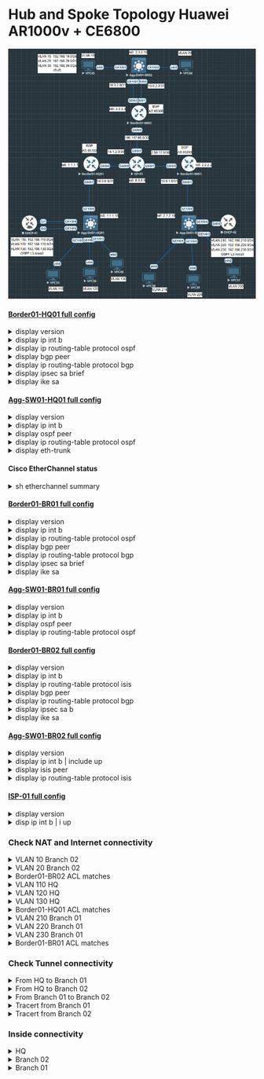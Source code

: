 # Hub and Spoke Topology Huawei AR1000v + CE6800

![](images/Hub-Spoke-Topolgy-01.png)

#### [Border01-HQ01 full config](configs/Border01-HQ01.md)
<details>
    <summary>display version</summary>
    
    <Border01-HQ01>display vers
    Huawei Versatile Routing Platform Software
    VRP (R) software, Version 5.170 (AR1000V V300R019C00SPC300)
    Copyright (C) 2011-2019 HUAWEI TECH CO., LTD
    Huawei AR1000V Router uptime is 0 week, 0 day, 3 hours, 1 minute
</details>

<details>
    <summary>display ip int b</summary>

    <Border01-HQ01>display ip int b
    *down: administratively down
    ^down: standby
    (l): loopback
    (s): spoofing
    (E): E-Trunk down
    The number of interface that is UP in Physical is 13
    The number of interface that is DOWN in Physical is 0
    The number of interface that is UP in Protocol is 6
    The number of interface that is DOWN in Protocol is 7

    Interface                         IP Address/Mask      Physical   Protocol
    GigabitEthernet0/0/0              14.1.2.1/30          up         up
    GigabitEthernet0/0/1              10.0.0.0/31          up         up
    GigabitEthernet0/0/2              unassigned           up         down
    GigabitEthernet0/0/3              unassigned           up         down
    GigabitEthernet0/0/4              unassigned           up         down
    GigabitEthernet0/0/5              unassigned           up         down
    GigabitEthernet0/0/6              unassigned           up         down
    GigabitEthernet0/0/7              unassigned           up         down
    GigabitEthernet0/0/8              unassigned           up         down
    LoopBack0                         1.1.1.1/32           up         up(s)
    NULL0                             unassigned           up         up(s)
    Tunnel0/0/1                       172.16.10.1/30       up         up
    Tunnel0/0/2                       172.16.20.1/30       up         up
</details>

<details>
    <summary>display ip routing-table protocol ospf</summary>

    <Border01-HQ01>display ip routing-table protocol ospf
    Route Flags: R - relay, D - download to fib, T - to vpn-instance
    ------------------------------------------------------------------------------
    Public routing table : OSPF
            Destinations : 4        Routes : 4

    OSPF routing table status : <Active>
            Destinations : 4        Routes : 4

    Destination/Mask    Proto   Pre  Cost      Flags NextHop         Interface

        1.1.1.10/32  OSPF    10   1           D   10.0.0.1        GigabitEthernet0/0/1
    192.168.110.0/24  OSPF    10   2           D   10.0.0.1        GigabitEthernet0/0/1
    192.168.120.0/24  OSPF    10   2           D   10.0.0.1        GigabitEthernet0/0/1
    192.168.130.0/24  OSPF    10   2           D   10.0.0.1        GigabitEthernet0/0/1

    OSPF routing table status : <Inactive>
            Destinations : 0        Routes : 0
</details>

<details>
    <summary>display bgp peer</summary>

    <Border01-HQ01>display bgp peer

    Status codes: * - Dynamic

    BGP local router ID : 14.1.2.1
    Local AS number : 65100
    Total number of peers : 2                Peers in established state : 2
    Total number of dynamic peers : 0

    Peer            V          AS  MsgRcvd  MsgSent  OutQ  Up/Down       State PrefRcv

    172.16.10.2     4       65200      194      197     0 03:08:36 Established       3
    172.16.20.2     4       65300      194      196     0 03:07:48 Established       2
</details>

<details>
    <summary>display ip routing-table protocol bgp</summary>

    <Border01-HQ01>display ip routing-table protocol bgp
    Route Flags: R - relay, D - download to fib, T - to vpn-instance
    ------------------------------------------------------------------------------
    Public routing table : BGP
            Destinations : 5        Routes : 5

    BGP routing table status : <Active>
            Destinations : 5        Routes : 5

    Destination/Mask    Proto   Pre  Cost      Flags NextHop         Interface

    192.168.10.0/24  EBGP    255  20         RD   172.16.20.2     Tunnel0/0/2
    192.168.20.0/24  EBGP    255  20         RD   172.16.20.2     Tunnel0/0/2
    192.168.210.0/24  EBGP    255  2          RD   172.16.10.2     Tunnel0/0/1
    192.168.220.0/24  EBGP    255  2          RD   172.16.10.2     Tunnel0/0/1
    192.168.230.0/24  EBGP    255  2          RD   172.16.10.2     Tunnel0/0/1

    BGP routing table status : <Inactive>
            Destinations : 0        Routes : 0

</details>

<details>
    <summary>display ipsec sa brief</summary>

    <Border01-HQ01>display ipsec sa b

    IPSec SA information:
    Src address                             Dst address                             SPI
    VPN                                     Protocol                                Algorithm
    --------------------------------------------------------------------------------------------------------------------------
    14.1.2.1                                195.147.98.1                            11898564
                                            ESP                                     E:AES-256 A:SHA2_512_256
    195.147.98.1                            14.1.2.1                                2909459
                                            ESP                                     E:AES-256 A:SHA2_512_256
    14.1.2.1                                2.58.17.1                               240680
                                            ESP                                     E:AES-256 A:SHA2_512_256
    2.58.17.1                               14.1.2.1                                14985427
                                            ESP                                     E:AES-256 A:SHA2_512_256

    Number of IPSec SA : 4
    --------------------------------------------------------------------------------------------------------------------------
</details>

<details>
    <summary>display ike sa</summary>

    <Border01-HQ01>
    Conn-ID    Peer                                          VPN              Flag(s)               Phase  RemoteType  RemoteID
    ------------------------------------------------------------------------------------------------------------------------------------
    16         2.58.17.1/500                                                  RD|A                  v2:2   IP          2.58.17.1
    4          2.58.17.1/500                                                  RD|A                  v2:1   IP          2.58.17.1
    17         195.147.98.1/500                                               RD|ST|A               v2:2   IP          195.147.98.1
    6          195.147.98.1/500                                               RD|ST|A               v2:1   IP          195.147.98.1

    Number of IKE SA : 4
    ------------------------------------------------------------------------------------------------------------------------------------

    Flag Description:
    RD--READY   ST--STAYALIVE   RL--REPLACED   FD--FADING   TO--TIMEOUT
    HRT--HEARTBEAT   LKG--LAST KNOWN GOOD SEQ NO.   BCK--BACKED UP
    M--ACTIVE   S--STANDBY   A--ALONE  NEG--NEGOTIATING
</details>

#### [Agg-SW01-HQ01 full config](configs/Agg-SW01-HQ01.md)

<details>
    <summary>display version</summary>

    <Agg-SW01-HQ01>display version
    Huawei Versatile Routing Platform Software
    VRP (R) software, Version 8.180 (CE6800 V200R005C10SPC607B607)
    Copyright (C) 2012-2018 Huawei Technologies Co., Ltd.
    HUAWEI CE6800 uptime is 0 day, 3 hours, 15 minutes
    SVRP Platform Version 1.0

</details>

<details>
    <summary>display ip int b</summary>

    <Agg-SW01-HQ01>display ip int b
    *down: administratively down
    !down: FIB overload down
    ^down: standby
    (l): loopback
    (s): spoofing
    (d): Dampening Suppressed
    The number of interface that is UP in Physical is 7
    The number of interface that is DOWN in Physical is 1
    The number of interface that is UP in Protocol is 6
    The number of interface that is DOWN in Protocol is 2
    Interface                   IP Address/Mask    Physical Protocol VPN
    GE1/0/0                     10.0.0.1/31        up       up       --
    LoopBack0                   1.1.1.10/32        up       up(s)    --
    MEth0/0/0                   unassigned         up       down     --
    NULL0                       unassigned         up       up(s)    --
    Vlanif110                   192.168.110.254/24 up       up       --
    Vlanif120                   192.168.120.254/24 up       up       --
    Vlanif130                   192.168.130.254/24 up       up       --
    Vlanif140                   192.168.140.254/24 down     down     --

</details>

<details>
    <summary>display ospf peer</summary>

    <Agg-SW01-HQ01>display ospf peer
    OSPF Process 1 with Router ID 1.1.1.10
    Area 0.0.0.0 interface 10.0.0.1 (GE1/0/0)'s neighbors
    Router ID: 1.1.1.1            Address : 10.0.0.0
    State    : Full               Mode    : Nbr is Slave       Priority: 1
    DR       : None               BDR     : None               MTU     : 0
    Dead timer due (in seconds) : 30
    Retrans timer interval      : 5
    Neighbor up time            : 02h45m47s
    Neighbor up time stamp      : 2025-06-25 10:26:59
    Authentication Sequence     : 0

</details>

<details>
    <summary>display ip routing-table protocol ospf</summary>

    <Agg-SW01-HQ01>display ip routing-table protocol ospf
    Proto: Protocol        Pre: Preference
    Route Flags: R - relay, D - download to fib, T - to vpn-instance, B - black hole route
    ------------------------------------------------------------------------------
    _public_ Routing Table : OSPF
            Destinations : 7        Routes : 7

    OSPF routing table status : <Active>
            Destinations : 2        Routes : 2

    Destination/Mask    Proto   Pre  Cost        Flags NextHop         Interface

            0.0.0.0/0   O_ASE   150  1             D   10.0.0.0        GE1/0/0
            1.1.1.1/32  OSPF    10   1             D   10.0.0.0        GE1/0/0

    OSPF routing table status : <Inactive>
            Destinations : 5        Routes : 5

    Destination/Mask    Proto   Pre  Cost        Flags NextHop         Interface

        1.1.1.10/32  OSPF    10   0                 1.1.1.10        LoopBack0
        10.0.0.0/31  OSPF    10   1                 10.0.0.1        GE1/0/0
    192.168.110.0/24  OSPF    10   1                 192.168.110.254 Vlanif110
    192.168.120.0/24  OSPF    10   1                 192.168.120.254 Vlanif120
    192.168.130.0/24  OSPF    10   1                 192.168.130.254 Vlanif130

</details>

<details>
    <summary>display eth-trunk</summary>

    <Agg-SW01-HQ01>display eth-trunk
    Eth-Trunk10's state information is:
    Local:
    LAG ID: 10                      Working Mode: Static
    Preempt Delay: Disabled         Hash Arithmetic: According to flow
    System Priority: 32768          System ID: 708c-9b8c-d9c0
    Least Active-linknumber: 1      Max Active-linknumber: 32
    Operating Status: up            Number Of Up Ports In Trunk: 2
    Timeout Period: Slow
    --------------------------------------------------------------------------------
    ActorPortName          Status   PortType PortPri PortNo PortKey PortState Weight
    GE1/0/4                Selected 100M     32768   1      2593    10111100  1
    GE1/0/5                Selected 100M     32768   2      2593    10111100  1

    Partner:
    --------------------------------------------------------------------------------
    ActorPortName          SysPri   SystemID        PortPri PortNo PortKey PortState
    GE1/0/4                32768    001e-49c3-7400  32768   1      1       10111100
    GE1/0/5                32768    001e-49c3-7400  32768   1      1       10111100

</details>


#### Cisco EtherChannel status

<details>
    <summary>sh etherchannel summary</summary>

    Router#sh etherchannel summary
    Flags:  D - down        P/bndl - bundled in port-channel
        I - stand-alone s/susp - suspended
        H - Hot-standby (LACP only)
        R - Layer3      S - Layer2
        U - in use      f - failed to allocate aggregator

        M - not in use, minimum links not met
        u - unsuitable for bundling
        w - waiting to be aggregated
        d - default port


    Number of channel-groups in use: 1
    Number of aggregators:           1

    Group  Port-channel  Protocol    Ports
    ------+-------------+-----------+-----------------------------------------------
    1       Po1(RU)         LACP     Gi1(bndl) Gi2(bndl)

    RU - L3 port-channel UP State
    SU - L2 port-channel UP state
    P/bndl -  Bundled
    S/susp  - Suspended

</details>



#### [Border01-BR01 full config](configs/Border01-BR01.md)

<details>
    <summary>display version</summary>

    <Border01-BR01>display ver
    Huawei Versatile Routing Platform Software
    VRP (R) software, Version 5.170 (AR1000V V300R019C00SPC300)
    Copyright (C) 2011-2019 HUAWEI TECH CO., LTD
    Huawei AR1000V Router uptime is 0 week, 0 day, 3 hours, 20 minutes
</details>

<details>
    <summary>display ip int b</summary>

    <Border01-BR01>display ip int b
    *down: administratively down
    ^down: standby
    (l): loopback
    (s): spoofing
    (E): E-Trunk down
    The number of interface that is UP in Physical is 12
    The number of interface that is DOWN in Physical is 0
    The number of interface that is UP in Protocol is 5
    The number of interface that is DOWN in Protocol is 7

    Interface                         IP Address/Mask      Physical   Protocol
    GigabitEthernet0/0/0              2.58.17.1/30         up         up
    GigabitEthernet0/0/1              10.0.1.0/31          up         up
    GigabitEthernet0/0/2              unassigned           up         down
    GigabitEthernet0/0/3              unassigned           up         down
    GigabitEthernet0/0/4              unassigned           up         down
    GigabitEthernet0/0/5              unassigned           up         down
    GigabitEthernet0/0/6              unassigned           up         down
    GigabitEthernet0/0/7              unassigned           up         down
    GigabitEthernet0/0/8              unassigned           up         down
    LoopBack0                         2.2.2.2/32           up         up(s)
    NULL0                             unassigned           up         up(s)
    Tunnel0/0/1                       172.16.10.2/30       up         up

</details>

<details>
    <summary>display ip routing-table protocol ospf</summary>

    <Border01-BR01>display ip routing-table protocol ospf
    Route Flags: R - relay, D - download to fib, T - to vpn-instance
    ------------------------------------------------------------------------------
    Public routing table : OSPF
            Destinations : 4        Routes : 4

    OSPF routing table status : <Active>
            Destinations : 4        Routes : 4

    Destination/Mask    Proto   Pre  Cost      Flags NextHop         Interface

        2.2.2.10/32  OSPF    10   1           D   10.0.1.1        GigabitEthernet0/0/1
    192.168.210.0/24  OSPF    10   2           D   10.0.1.1        GigabitEthernet0/0/1
    192.168.220.0/24  OSPF    10   2           D   10.0.1.1        GigabitEthernet0/0/1
    192.168.230.0/24  OSPF    10   2           D   10.0.1.1        GigabitEthernet0/0/1

    OSPF routing table status : <Inactive>
            Destinations : 0        Routes : 0

</details>

<details>
    <summary>display bgp peer</summary>

    <Border01-BR01>display bgp peer

    Status codes: * - Dynamic

    BGP local router ID : 2.58.17.1
    Local AS number : 65200
    Total number of peers : 1                Peers in established state : 1
    Total number of dynamic peers : 0

    Peer            V          AS  MsgRcvd  MsgSent  OutQ  Up/Down       State PrefRcv

    172.16.10.1     4       65100      212      209     0 03:24:00 Established       5
</details>

<details>
    <summary>display ip routing-table protocol bgp</summary>

    <Border01-BR01>display ip routing-table protocol bgp
    Route Flags: R - relay, D - download to fib, T - to vpn-instance
    ------------------------------------------------------------------------------
    Public routing table : BGP
            Destinations : 5        Routes : 5

    BGP routing table status : <Active>
            Destinations : 5        Routes : 5

    Destination/Mask    Proto   Pre  Cost      Flags NextHop         Interface

    192.168.10.0/24  EBGP    255  0          RD   172.16.10.1     Tunnel0/0/1
    192.168.20.0/24  EBGP    255  0          RD   172.16.10.1     Tunnel0/0/1
    192.168.110.0/24  EBGP    255  2          RD   172.16.10.1     Tunnel0/0/1
    192.168.120.0/24  EBGP    255  2          RD   172.16.10.1     Tunnel0/0/1
    192.168.130.0/24  EBGP    255  2          RD   172.16.10.1     Tunnel0/0/1

    BGP routing table status : <Inactive>
            Destinations : 0        Routes : 0
</details>

<details>
    <summary>display ipsec sa brief</summary>

    <Border01-BR01>display ipsec sa b

    IPSec SA information:
    Src address                             Dst address                             SPI
    VPN                                     Protocol                                Algorithm
    --------------------------------------------------------------------------------------------------------------------------
    14.1.2.1                                2.58.17.1                               240680
                                            ESP                                     E:AES-256 A:SHA2_512_256
    2.58.17.1                               14.1.2.1                                14985427
                                            ESP                                     E:AES-256 A:SHA2_512_256

    Number of IPSec SA : 2
    --------------------------------------------------------------------------------------------------------------------------
</details>

<details>
    <summary>display ike sa</summary>

    <Border01-BR01>display ike sa
    Conn-ID    Peer                                          VPN              Flag(s)               Phase  RemoteType  RemoteID
    ------------------------------------------------------------------------------------------------------------------------------------
    9          14.1.2.1/500                                                   RD|A                  v2:2   IP          14.1.2.1
    1          14.1.2.1/500                                                   RD|ST|A               v2:1   IP          14.1.2.1

    Number of IKE SA : 2
    ------------------------------------------------------------------------------------------------------------------------------------

    Flag Description:
    RD--READY   ST--STAYALIVE   RL--REPLACED   FD--FADING   TO--TIMEOUT
    HRT--HEARTBEAT   LKG--LAST KNOWN GOOD SEQ NO.   BCK--BACKED UP
    M--ACTIVE   S--STANDBY   A--ALONE  NEG--NEGOTIATING
</details>


#### [Agg-SW01-BR01 full config](configs/Agg-SW01-BR01.md)

<details>
    <summary>display version</summary>

    <Agg-SW01-BR01>display vers
    Huawei Versatile Routing Platform Software
    VRP (R) software, Version 8.180 (CE6800 V200R005C10SPC607B607)
    Copyright (C) 2012-2018 Huawei Technologies Co., Ltd.
    HUAWEI CE6800 uptime is 0 day, 3 hours, 42 minutes
    SVRP Platform Version 1.0
</details>

<details>
    <summary>display ip int b</summary>

    <Agg-SW01-BR01>display ip int b
    *down: administratively down
    !down: FIB overload down
    ^down: standby
    (l): loopback
    (s): spoofing
    (d): Dampening Suppressed
    The number of interface that is UP in Physical is 7
    The number of interface that is DOWN in Physical is 0
    The number of interface that is UP in Protocol is 6
    The number of interface that is DOWN in Protocol is 1
    Interface                   IP Address/Mask    Physical Protocol VPN
    GE1/0/0                     10.0.1.1/31        up       up       --
    LoopBack0                   2.2.2.10/32        up       up(s)    --
    MEth0/0/0                   unassigned         up       down     --
    NULL0                       unassigned         up       up(s)    --
    Vlanif210                   192.168.210.254/24 up       up       --
    Vlanif220                   192.168.220.254/24 up       up       --
    Vlanif230                   192.168.230.254/24 up       up       --
</details>

<details>
    <summary>display ospf peer</summary>

    <Agg-SW01-BR01>display ospf peer
    OSPF Process 1 with Router ID 2.2.2.10
    Area 0.0.0.0 interface 10.0.1.1 (GE1/0/0)'s neighbors
    Router ID: 2.2.2.2            Address : 10.0.1.0
    State    : Full               Mode    : Nbr is Slave       Priority: 1
    DR       : None               BDR     : None               MTU     : 0
    Dead timer due (in seconds) : 36
    Retrans timer interval      : 5
    Neighbor up time            : 03h43m27s
    Neighbor up time stamp      : 2025-06-25 10:27:06
    Authentication Sequence     : 0
</details>

<details>
    <summary>display ip routing-table protocol ospf</summary>

    <Agg-SW01-BR01>display ip routing-table protocol ospf
    Proto: Protocol        Pre: Preference
    Route Flags: R - relay, D - download to fib, T - to vpn-instance, B - black hole route
    ------------------------------------------------------------------------------
    _public_ Routing Table : OSPF
            Destinations : 7        Routes : 7

    OSPF routing table status : <Active>
            Destinations : 2        Routes : 2

    Destination/Mask    Proto   Pre  Cost        Flags NextHop         Interface

            0.0.0.0/0   O_ASE   150  1             D   10.0.1.0        GE1/0/0
            2.2.2.2/32  OSPF    10   1             D   10.0.1.0        GE1/0/0

    OSPF routing table status : <Inactive>
            Destinations : 5        Routes : 5

    Destination/Mask    Proto   Pre  Cost        Flags NextHop         Interface

        2.2.2.10/32  OSPF    10   0                 2.2.2.10        LoopBack0
        10.0.1.0/31  OSPF    10   1                 10.0.1.1        GE1/0/0
    192.168.210.0/24  OSPF    10   1                 192.168.210.254 Vlanif210
    192.168.220.0/24  OSPF    10   1                 192.168.220.254 Vlanif220
    192.168.230.0/24  OSPF    10   1                 192.168.230.254 Vlanif230

</details>


#### [Border01-BR02 full config](configs/Border01-BR02.md)

<details>
    <summary>display version</summary>

    <Border01-BR02>display vers
    Huawei Versatile Routing Platform Software
    VRP (R) software, Version 5.170 (AR1000V V300R019C00SPC300)
    Copyright (C) 2011-2019 HUAWEI TECH CO., LTD
    Huawei AR1000V Router uptime is 0 week, 0 day, 3 hours, 31 minutes
</details>

<details>
    <summary>display ip int b</summary>

    <Border01-BR02>display ip int b
    *down: administratively down
    ^down: standby
    (l): loopback
    (s): spoofing
    (E): E-Trunk down
    The number of interface that is UP in Physical is 12
    The number of interface that is DOWN in Physical is 0
    The number of interface that is UP in Protocol is 6
    The number of interface that is DOWN in Protocol is 6

    Interface                         IP Address/Mask      Physical   Protocol
    GigabitEthernet0/0/0              195.147.98.1/30      up         up
    GigabitEthernet0/0/1              10.0.2.3/31          up         up
    GigabitEthernet0/0/2              10.0.2.1/31          up         up
    GigabitEthernet0/0/3              unassigned           up         down
    GigabitEthernet0/0/4              unassigned           up         down
    GigabitEthernet0/0/5              unassigned           up         down
    GigabitEthernet0/0/6              unassigned           up         down
    GigabitEthernet0/0/7              unassigned           up         down
    GigabitEthernet0/0/8              unassigned           up         down
    LoopBack0                         3.3.3.3/32           up         up(s)
    NULL0                             unassigned           up         up(s)
    Tunnel0/0/1                       172.16.20.2/30       up         up
</details>

<details>
    <summary>display ip routing-table protocol isis</summary>

    <Border01-BR02>display ip routing-table protocol isis
    Route Flags: R - relay, D - download to fib, T - to vpn-instance
    ------------------------------------------------------------------------------
    Public routing table : ISIS
            Destinations : 3        Routes : 6

    ISIS routing table status : <Active>
            Destinations : 3        Routes : 6

    Destination/Mask    Proto   Pre  Cost      Flags NextHop         Interface

        3.3.3.10/32  ISIS-L1 15   10          D   10.0.2.2        GigabitEthernet0/0/1
                     ISIS-L1 15   10          D   10.0.2.0        GigabitEthernet0/0/2
    192.168.10.0/24  ISIS-L1 15   20          D   10.0.2.2        GigabitEthernet0/0/1
                     ISIS-L1 15   20          D   10.0.2.0        GigabitEthernet0/0/2
    192.168.20.0/24  ISIS-L1 15   20          D   10.0.2.2        GigabitEthernet0/0/1
                     ISIS-L1 15   20          D   10.0.2.0        GigabitEthernet0/0/2

    ISIS routing table status : <Inactive>
            Destinations : 0        Routes : 0
</details>

<details>
    <summary>display bgp peer</summary>

    <Border01-BR02>display bgp peer

    Status codes: * - Dynamic

    BGP local router ID : 195.147.98.1
    Local AS number : 65300
    Total number of peers : 1                Peers in established state : 1
    Total number of dynamic peers : 0

    Peer            V          AS  MsgRcvd  MsgSent  OutQ  Up/Down       State PrefRcv

    172.16.20.1     4       65100      218      217     0 03:30:33 Established       6
</details>

<details>
    <summary>display ip routing-table protocol bgp</summary>

    <Border01-BR02>display ip routing-table protocol bgp
    Route Flags: R - relay, D - download to fib, T - to vpn-instance
    ------------------------------------------------------------------------------
    Public routing table : BGP
            Destinations : 6        Routes : 6

    BGP routing table status : <Active>
            Destinations : 6        Routes : 6

    Destination/Mask    Proto   Pre  Cost      Flags NextHop         Interface

    192.168.110.0/24  EBGP    255  2          RD   172.16.20.1     Tunnel0/0/1
    192.168.120.0/24  EBGP    255  2          RD   172.16.20.1     Tunnel0/0/1
    192.168.130.0/24  EBGP    255  2          RD   172.16.20.1     Tunnel0/0/1
    192.168.210.0/24  EBGP    255  0          RD   172.16.20.1     Tunnel0/0/1
    192.168.220.0/24  EBGP    255  0          RD   172.16.20.1     Tunnel0/0/1
    192.168.230.0/24  EBGP    255  0          RD   172.16.20.1     Tunnel0/0/1

    BGP routing table status : <Inactive>
            Destinations : 0        Routes : 0
</details>

<details>
    <summary>display ipsec sa b</summary>

    <Border01-BR02>display ipsec sa b

    IPSec SA information:
    Src address                             Dst address                             SPI
    VPN                                     Protocol                                Algorithm
    --------------------------------------------------------------------------------------------------------------------------
    14.1.2.1                                195.147.98.1                            11898564
                                            ESP                                     E:AES-256 A:SHA2_512_256
    195.147.98.1                            14.1.2.1                                2909459
                                            ESP                                     E:AES-256 A:SHA2_512_256

    Number of IPSec SA : 2
    --------------------------------------------------------------------------------------------------------------------------
</details>

<details>
    <summary>display ike sa</summary>

    <Border01-BR02>display ike sa
    Conn-ID    Peer                                          VPN              Flag(s)               Phase  RemoteType  RemoteID
    ------------------------------------------------------------------------------------------------------------------------------------
    8          14.1.2.1/500                                                   RD|A                  v2:2   IP          14.1.2.1
    3          14.1.2.1/500                                                   RD|A                  v2:1   IP          14.1.2.1

    Number of IKE SA : 2
    ------------------------------------------------------------------------------------------------------------------------------------
</details>

#### [Agg-SW01-BR02 full config](configs/Agg-SW01-BR02.md)

<details>
    <summary>display version</summary>

    <Agg-SW01-BR02>display version
    Huawei Versatile Routing Platform Software
    VRP (R) software, Version 8.180 (CE6800 V200R005C10SPC607B607)
    Copyright (C) 2012-2018 Huawei Technologies Co., Ltd.
    HUAWEI CE6800 uptime is 0 day, 3 hours, 49 minutes
    SVRP Platform Version 1.0
</details>

<details>
    <summary>display ip int b | include up</summary>

    <Agg-SW01-BR02>display ip int b | i up
    *down: administratively down
    !down: FIB overload down
    ^down: standby
    (l): loopback
    (s): spoofing
    (d): Dampening Suppressed
    The number of interface that is UP in Physical is 7
    The number of interface that is DOWN in Physical is 1
    The number of interface that is UP in Protocol is 6
    The number of interface that is DOWN in Protocol is 2
    Interface                   IP Address/Mask    Physical Protocol VPN
    GE1/0/0                     10.0.2.2/31        up       up       --
    GE1/0/1                     10.0.2.0/31        up       up       --
    LoopBack0                   3.3.3.10/32        up       up(s)    --
    MEth0/0/0                   unassigned         up       down     --
    NULL0                       unassigned         up       up(s)    --
    Vlanif10                    192.168.10.254/24  up       up       --
    Vlanif20                    192.168.20.254/24  up       up       --
</details>

<details>
    <summary>display isis peer</summary>

    <Agg-SW01-BR02>display isis peer

    Peer Information for ISIS(1)
    --------------------------------------------------------------------------------

    System ID     Interface       Circuit ID        State HoldTime(s) Type     PRI
    --------------------------------------------------------------------------------
    0000.0000.0001  GE1/0/0         0000000001         Up            24 L1L2      --
    0000.0000.0001  GE1/0/1         0000000002         Up            24 L1L2      --

    Total Peer(s): 2
</details>

<details>
    <summary>display ip routing-table protocol isis</summary>

    <Agg-SW01-BR02>display ip routing-table protocol isis
    Proto: Protocol        Pre: Preference
    Route Flags: R - relay, D - download to fib, T - to vpn-instance, B - black hole route
    ------------------------------------------------------------------------------
    _public_ Routing Table : IS-IS
            Destinations : 7        Routes : 9

    IS-IS routing table status : <Active>
            Destinations : 2        Routes : 4

    Destination/Mask    Proto   Pre  Cost        Flags NextHop         Interface

            0.0.0.0/0   ISIS-L2 15   10            D   10.0.2.3        GE1/0/0
                        ISIS-L2 15   10            D   10.0.2.1        GE1/0/1
            3.3.3.3/32  ISIS-L1 15   10            D   10.0.2.3        GE1/0/0
                        ISIS-L1 15   10            D   10.0.2.1        GE1/0/1

    IS-IS routing table status : <Inactive>
            Destinations : 5        Routes : 5

    Destination/Mask    Proto   Pre  Cost        Flags NextHop         Interface

        3.3.3.10/32  ISIS-L1 15   0                 3.3.3.10        LoopBack0
        10.0.2.0/31  ISIS-L1 15   0                 10.0.2.0        GE1/0/1
        10.0.2.2/31  ISIS-L1 15   0                 10.0.2.2        GE1/0/0
    192.168.10.0/24  ISIS-L1 15   0                 192.168.10.254  Vlanif10
    192.168.20.0/24  ISIS-L1 15   0                 192.168.20.254  Vlanif20
</details>


#### [ISP-01 full config](configs/ISP-01.md)

<details>
    <summary>display version</summary>

    <ISP-01>display version
    Huawei Versatile Routing Platform Software
    VRP (R) software, Version 5.170 (AR1000V V300R019C00SPC300)
    Copyright (C) 2011-2019 HUAWEI TECH CO., LTD
    Huawei AR1000V Router uptime is 0 week, 0 day, 21 hours, 36 minutes
</details>

<details>
    <summary>disp ip int b | i up</summary>

    <ISP-01>disp ip int b | i up
    *down: administratively down
    ^down: standby
    (l): loopback
    (s): spoofing
    (E): E-Trunk down
    The number of interface that is UP in Physical is 11
    The number of interface that is DOWN in Physical is 0
    The number of interface that is UP in Protocol is 5
    The number of interface that is DOWN in Protocol is 6

    Interface                         IP Address/Mask      Physical   Protocol
    GigabitEthernet0/0/0              14.1.2.2/30          up         up
    GigabitEthernet0/0/1              2.58.17.2/30         up         up
    GigabitEthernet0/0/2              195.147.98.2/30      up         up
    GigabitEthernet0/0/3              unassigned           up         down
    GigabitEthernet0/0/4              unassigned           up         down
    GigabitEthernet0/0/5              unassigned           up         down
    GigabitEthernet0/0/6              unassigned           up         down
    GigabitEthernet0/0/7              unassigned           up         down
    GigabitEthernet0/0/8              unassigned           up         down
    LoopBack0                         8.8.8.8/32           up         up(s)
    NULL0                             unassigned           up         up(s)

</details>

### Check NAT and Internet connectivity

<details>
    <summary>VLAN 10 Branch 02</summary>

    NAME        : VPCS[1]
    IP/MASK     : 192.168.10.10/24
    GATEWAY     : 192.168.10.254
    DNS         :
    MAC         : 00:50:79:66:68:2d
    LPORT       : 20000
    RHOST:PORT  : 127.0.0.1:30000
    MTU         : 1500

    VPCS> ping 8.8.8.8 -c 3

    84 bytes from 8.8.8.8 icmp_seq=1 ttl=253 time=2.745 ms
    84 bytes from 8.8.8.8 icmp_seq=2 ttl=253 time=2.001 ms
    84 bytes from 8.8.8.8 icmp_seq=3 ttl=253 time=1.977 ms

</details>


<details>
    <summary>VLAN 20 Branch 02</summary>

    NAME        : VPCS[1]
    IP/MASK     : 192.168.20.20/24
    GATEWAY     : 192.168.20.254
    DNS         :
    MAC         : 00:50:79:66:68:2e
    LPORT       : 20000
    RHOST:PORT  : 127.0.0.1:30000
    MTU         : 1500

    VPCS> ping 8.8.8.8 -c 3

    84 bytes from 8.8.8.8 icmp_seq=1 ttl=253 time=3.114 ms
    84 bytes from 8.8.8.8 icmp_seq=2 ttl=253 time=2.439 ms
    84 bytes from 8.8.8.8 icmp_seq=3 ttl=253 time=2.088 ms

</details>

<details>
    <summary>Border01-BR02 ACL matches</summary>

    <Border01-BR02>display acl 2000
    Basic ACL 2000, 4 rules
    Acl's step is 5
    rule 5 permit source 192.168.10.0 0.0.0.255 (13 matches)
    rule 10 permit source 192.168.20.0 0.0.0.255 (6 matches)
    rule 15 permit source 192.168.30.0 0.0.0.255
    rule 20 deny
</details>

<details>
    <summary>VLAN 110 HQ</summary>

    NAME        : VPCS[1]
    IP/MASK     : 192.168.110.10/24
    GATEWAY     : 192.168.110.254
    DNS         : 192.168.110.254
    MAC         : 00:50:79:66:68:23
    LPORT       : 20000
    RHOST:PORT  : 127.0.0.1:30000
    MTU         : 1500

    VPCS> ping 8.8.8.8 -c 3

    84 bytes from 8.8.8.8 icmp_seq=1 ttl=253 time=3.327 ms
    84 bytes from 8.8.8.8 icmp_seq=2 ttl=253 time=2.987 ms
    84 bytes from 8.8.8.8 icmp_seq=3 ttl=253 time=2.106 ms

</details>

<details>
    <summary>VLAN 120 HQ</summary>

    NAME        : VPCS[1]
    IP/MASK     : 192.168.120.20/24
    GATEWAY     : 192.168.120.254
    DNS         :
    MAC         : 00:50:79:66:68:24
    LPORT       : 20000
    RHOST:PORT  : 127.0.0.1:30000
    MTU         : 1500

    VPCS> ping 8.8.8.8 -c 3

    84 bytes from 8.8.8.8 icmp_seq=1 ttl=253 time=1.868 ms
    84 bytes from 8.8.8.8 icmp_seq=2 ttl=253 time=1.932 ms
    84 bytes from 8.8.8.8 icmp_seq=3 ttl=253 time=2.651 ms

</details>

<details>
    <summary>VLAN 130 HQ</summary>

    NAME        : VPCS[1]
    IP/MASK     : 192.168.130.30/24
    GATEWAY     : 192.168.130.254
    DNS         :
    MAC         : 00:50:79:66:68:28
    LPORT       : 20000
    RHOST:PORT  : 127.0.0.1:30000
    MTU         : 1500

    VPCS> ping 8.8.8.8 -c 3

    84 bytes from 8.8.8.8 icmp_seq=1 ttl=253 time=2.739 ms
    84 bytes from 8.8.8.8 icmp_seq=2 ttl=253 time=2.387 ms
    84 bytes from 8.8.8.8 icmp_seq=3 ttl=253 time=2.008 ms

</details>

<details>
    <summary>Border01-HQ01 ACL matches</summary>

    <Border01-HQ01>display acl 2000
    Basic ACL 2000, 4 rules
    Acl's step is 5
    rule 5 permit source 192.168.110.0 0.0.0.255 (3 matches)
    rule 10 permit source 192.168.120.0 0.0.0.255 (3 matches)
    rule 15 permit source 192.168.130.0 0.0.0.255 (8 matches)
    rule 20 deny

</details>

<details>
    <summary>VLAN 210 Branch 01</summary>

    NAME        : VPCS[1]
    IP/MASK     : 192.168.210.10/24
    GATEWAY     : 192.168.210.254
    DNS         :
    MAC         : 00:50:79:66:68:26
    LPORT       : 20000
    RHOST:PORT  : 127.0.0.1:30000
    MTU         : 1500

    VPCS> ping 8.8.8.8 -c 3

    84 bytes from 8.8.8.8 icmp_seq=1 ttl=253 time=3.990 ms
    84 bytes from 8.8.8.8 icmp_seq=2 ttl=253 time=2.046 ms
    84 bytes from 8.8.8.8 icmp_seq=3 ttl=253 time=2.540 ms

</details>

<details>
    <summary>VLAN 220 Branch 01</summary>

    NAME        : VPCS[1]
    IP/MASK     : 192.168.220.20/24
    GATEWAY     : 192.168.220.254
    DNS         :
    MAC         : 00:50:79:66:68:27
    LPORT       : 20000
    RHOST:PORT  : 127.0.0.1:30000
    MTU         : 1500

    VPCS> ping 8.8.8.8 -c 3

    84 bytes from 8.8.8.8 icmp_seq=1 ttl=253 time=1.528 ms
    84 bytes from 8.8.8.8 icmp_seq=2 ttl=253 time=1.897 ms
    84 bytes from 8.8.8.8 icmp_seq=3 ttl=253 time=2.092 ms

</details>

<details>
    <summary>VLAN 230 Branch 01</summary>

    NAME        : VPCS[1]
    IP/MASK     : 192.168.230.30/24
    GATEWAY     : 192.168.230.254
    DNS         :
    MAC         : 00:50:79:66:68:25
    LPORT       : 20000
    RHOST:PORT  : 127.0.0.1:30000
    MTU         : 1500

    VPCS> ping 8.8.8.8 -c 3

    84 bytes from 8.8.8.8 icmp_seq=1 ttl=253 time=1.702 ms
    84 bytes from 8.8.8.8 icmp_seq=2 ttl=253 time=2.207 ms
    84 bytes from 8.8.8.8 icmp_seq=3 ttl=253 time=1.934 ms

</details>

<details>
    <summary>Border01-BR01 ACL matches</summary>

    <Border01-BR01>display acl 2000
    Basic ACL 2000, 4 rules
    Acl's step is 5
    rule 5 permit source 192.168.210.0 0.0.0.255 (6 matches)
    rule 10 permit source 192.168.220.0 0.0.0.255 (6 matches)
    rule 15 permit source 192.168.230.0 0.0.0.255 (11 matches)
    rule 20 deny

</details>

### Check Tunnel connectivity

<details>
    <summary>From HQ to Branch 01</summary>

    NAME        : VPCS[1]
    IP/MASK     : 192.168.110.10/24
    GATEWAY     : 192.168.110.254
    DNS         : 192.168.110.254
    MAC         : 00:50:79:66:68:23
    LPORT       : 20000
    RHOST:PORT  : 127.0.0.1:30000
    MTU         : 1500

    VPCS> ping 192.168.10.10 -c 3

    84 bytes from 192.168.10.10 icmp_seq=1 ttl=60 time=13.473 ms
    84 bytes from 192.168.10.10 icmp_seq=2 ttl=60 time=7.663 ms
    84 bytes from 192.168.10.10 icmp_seq=3 ttl=60 time=6.367 ms

    VPCS> ping 192.168.20.20 -c 3

    84 bytes from 192.168.20.20 icmp_seq=1 ttl=60 time=10.810 ms
    84 bytes from 192.168.20.20 icmp_seq=2 ttl=60 time=6.923 ms
    84 bytes from 192.168.20.20 icmp_seq=3 ttl=60 time=7.925 ms

</details>

<details>

   <summary>From HQ to Branch 02</summary>

    NAME        : VPCS[1]
    IP/MASK     : 192.168.110.10/24
    GATEWAY     : 192.168.110.254
    DNS         : 192.168.110.254
    MAC         : 00:50:79:66:68:23
    LPORT       : 20000
    RHOST:PORT  : 127.0.0.1:30000
    MTU         : 1500

    VPCS> ping 192.168.210.10 -c 3

    84 bytes from 192.168.210.10 icmp_seq=1 ttl=60 time=8.976 ms
    84 bytes from 192.168.210.10 icmp_seq=2 ttl=60 time=7.053 ms
    84 bytes from 192.168.210.10 icmp_seq=3 ttl=60 time=6.672 ms

    VPCS> ping 192.168.220.20 -c 3

    84 bytes from 192.168.220.20 icmp_seq=1 ttl=60 time=9.236 ms
    84 bytes from 192.168.220.20 icmp_seq=2 ttl=60 time=8.123 ms
    84 bytes from 192.168.220.20 icmp_seq=3 ttl=60 time=7.247 ms

    VPCS> ping 192.168.230.30 -c 3

    84 bytes from 192.168.230.30 icmp_seq=1 ttl=60 time=8.117 ms
    84 bytes from 192.168.230.30 icmp_seq=2 ttl=60 time=8.451 ms
    84 bytes from 192.168.230.30 icmp_seq=3 ttl=60 time=4.663 ms

</details>

<details>
    <summary>From Branch 01 to Branch 02</summary>

    NAME        : VPCS[1]
    IP/MASK     : 192.168.220.20/24
    GATEWAY     : 192.168.220.254
    DNS         :
    MAC         : 00:50:79:66:68:27
    LPORT       : 20000
    RHOST:PORT  : 127.0.0.1:30000
    MTU         : 1500

    VPCS> ping 192.168.10.10 -c 3

    84 bytes from 192.168.10.10 icmp_seq=1 ttl=59 time=12.489 ms
    84 bytes from 192.168.10.10 icmp_seq=2 ttl=59 time=10.401 ms
    84 bytes from 192.168.10.10 icmp_seq=3 ttl=59 time=14.660 ms

    VPCS> ping 192.168.20.20 -c 3

    84 bytes from 192.168.20.20 icmp_seq=1 ttl=59 time=13.374 ms
    84 bytes from 192.168.20.20 icmp_seq=2 ttl=59 time=10.889 ms
    84 bytes from 192.168.20.20 icmp_seq=3 ttl=59 time=13.471 ms
</details>

<details>
    <summary>Tracert from Branch 01</summary>

    NAME        : VPCS[1]
    IP/MASK     : 192.168.220.20/24
    GATEWAY     : 192.168.220.254
    DNS         :
    MAC         : 00:50:79:66:68:27
    LPORT       : 20000
    RHOST:PORT  : 127.0.0.1:30000
    MTU         : 1500


    VPCS> trace 192.168.10.10 -P 1
    trace to 192.168.10.10, 8 hops max (ICMP), press Ctrl+C to stop
    1   192.168.220.254   4.274 ms  1.026 ms  0.825 ms
    2   10.0.1.0   6.317 ms  8.018 ms  5.600 ms
    3   172.16.10.1   8.656 ms  12.895 ms  8.293 ms
    4   172.16.20.2   13.364 ms  13.165 ms  14.289 ms
    5   10.0.2.2   13.012 ms  10.468 ms  10.961 ms
    6   192.168.10.10   11.924 ms  11.986 ms  9.160 ms

    VPCS> trace 192.168.20.20 -P 1
    trace to 192.168.20.20, 8 hops max (ICMP), press Ctrl+C to stop
    1   192.168.220.254   5.000 ms  1.036 ms  0.825 ms
    2   10.0.1.0   5.701 ms  4.666 ms  3.809 ms
    3   172.16.10.1   7.985 ms  9.941 ms  13.568 ms
    4   172.16.20.2   13.479 ms  12.973 ms  14.480 ms
    5   10.0.2.2   15.023 ms  9.474 ms  8.189 ms
    6   192.168.20.20   15.522 ms  10.690 ms  10.563 ms

</details>    

<details>
    <summary>Tracert from Branch 02</summary>

    NAME        : VPCS[1]
    IP/MASK     : 192.168.20.20/24
    GATEWAY     : 192.168.20.254
    DNS         :
    MAC         : 00:50:79:66:68:2e
    LPORT       : 20000
    RHOST:PORT  : 127.0.0.1:30000
    MTU         : 1500

    VPCS> trace 192.168.110.10 -P 1
    trace to 192.168.110.10, 8 hops max (ICMP), press Ctrl+C to stop
    1   192.168.20.254   4.494 ms  0.963 ms  0.806 ms
    2   10.0.2.1   5.014 ms  3.441 ms  5.638 ms
    3   172.16.20.1   9.150 ms  8.669 ms  12.742 ms
    4   10.0.0.1   22.344 ms  8.755 ms  6.997 ms
    5   192.168.110.10   6.610 ms  6.782 ms  7.380 ms

    VPCS> trace 192.168.230.30 -P 1
    trace to 192.168.230.30, 8 hops max (ICMP), press Ctrl+C to stop
    1   192.168.20.254   3.454 ms  1.295 ms  1.181 ms
    2   10.0.2.1   5.356 ms  7.253 ms  3.723 ms
    3   172.16.20.1   9.490 ms  9.953 ms  11.376 ms
    4   172.16.10.2   13.284 ms  14.037 ms  15.375 ms
    5   10.0.1.1   14.616 ms  10.290 ms  11.622 ms
    6   192.168.230.30   14.632 ms  10.351 ms  12.057 ms


</details>

### Inside connectivity

<details>
    <summary>HQ</summary>

    NAME        : VPCS[1]
    IP/MASK     : 192.168.130.30/24
    GATEWAY     : 192.168.130.254
    DNS         :
    MAC         : 00:50:79:66:68:28
    LPORT       : 20000
    RHOST:PORT  : 127.0.0.1:30000
    MTU         : 1500

    VPCS> ping 192.168.110.10 -c 3

    84 bytes from 192.168.110.10 icmp_seq=1 ttl=63 time=4.012 ms
    84 bytes from 192.168.110.10 icmp_seq=2 ttl=63 time=1.190 ms
    84 bytes from 192.168.110.10 icmp_seq=3 ttl=63 time=1.310 ms

    VPCS> ping 192.168.120.20 -c 3

    84 bytes from 192.168.120.20 icmp_seq=1 ttl=63 time=3.428 ms
    84 bytes from 192.168.120.20 icmp_seq=2 ttl=63 time=1.287 ms
    84 bytes from 192.168.120.20 icmp_seq=3 ttl=63 time=1.607 ms

    VPCS> ping 1.1.1.1 -c 3

    84 bytes from 1.1.1.1 icmp_seq=1 ttl=254 time=2.239 ms
    84 bytes from 1.1.1.1 icmp_seq=2 ttl=254 time=2.288 ms
    84 bytes from 1.1.1.1 icmp_seq=3 ttl=254 time=1.588 ms

    VPCS> ping 1.1.1.10 -c 3

    84 bytes from 1.1.1.10 icmp_seq=1 ttl=255 time=19.684 ms
    84 bytes from 1.1.1.10 icmp_seq=2 ttl=255 time=1.571 ms
    84 bytes from 1.1.1.10 icmp_seq=3 ttl=255 time=1.198 ms

</details>

<details>
    <summary>Branch 02</summary>

    NAME        : VPCS[1]
    IP/MASK     : 192.168.10.10/24
    GATEWAY     : 192.168.10.254
    DNS         :
    MAC         : 00:50:79:66:68:2d
    LPORT       : 20000
    RHOST:PORT  : 127.0.0.1:30000
    MTU         : 1500

    VPCS> ping 192.168.20.20 -c 3

    84 bytes from 192.168.20.20 icmp_seq=1 ttl=63 time=6.022 ms
    84 bytes from 192.168.20.20 icmp_seq=2 ttl=63 time=1.168 ms
    84 bytes from 192.168.20.20 icmp_seq=3 ttl=63 time=1.412 ms

    VPCS> ping 3.3.3.3 -c 3

    84 bytes from 3.3.3.3 icmp_seq=1 ttl=254 time=1.567 ms
    84 bytes from 3.3.3.3 icmp_seq=2 ttl=254 time=1.745 ms
    84 bytes from 3.3.3.3 icmp_seq=3 ttl=254 time=1.596 ms

    VPCS> ping 3.3.3.10 -c 3

    84 bytes from 3.3.3.10 icmp_seq=1 ttl=255 time=8.187 ms
    84 bytes from 3.3.3.10 icmp_seq=2 ttl=255 time=1.219 ms
    84 bytes from 3.3.3.10 icmp_seq=3 ttl=255 time=1.612 ms

</details>

<details>
    <summary>Branch 01</summary>

    NAME        : VPCS[1]
    IP/MASK     : 192.168.210.10/24
    GATEWAY     : 192.168.210.254
    DNS         :
    MAC         : 00:50:79:66:68:26
    LPORT       : 20000
    RHOST:PORT  : 127.0.0.1:30000
    MTU         : 1500


    VPCS> ping 192.168.220.20 -c 3

    84 bytes from 192.168.220.20 icmp_seq=1 ttl=63 time=1.330 ms
    84 bytes from 192.168.220.20 icmp_seq=2 ttl=63 time=1.194 ms
    84 bytes from 192.168.220.20 icmp_seq=3 ttl=63 time=1.540 ms

    VPCS> ping 192.168.230.30 -c 3

    84 bytes from 192.168.230.30 icmp_seq=1 ttl=63 time=1.552 ms
    84 bytes from 192.168.230.30 icmp_seq=2 ttl=63 time=1.240 ms
    84 bytes from 192.168.230.30 icmp_seq=3 ttl=63 time=1.522 ms

    VPCS> ping 2.2.2.2 -c 3

    84 bytes from 2.2.2.2 icmp_seq=1 ttl=254 time=2.045 ms
    84 bytes from 2.2.2.2 icmp_seq=2 ttl=254 time=1.508 ms
    84 bytes from 2.2.2.2 icmp_seq=3 ttl=254 time=1.838 ms

    VPCS> ping 2.2.2.10 -c 3

    84 bytes from 2.2.2.10 icmp_seq=1 ttl=255 time=15.846 ms
    84 bytes from 2.2.2.10 icmp_seq=2 ttl=255 time=1.115 ms
    84 bytes from 2.2.2.10 icmp_seq=3 ttl=255 time=1.663 ms


</details>
